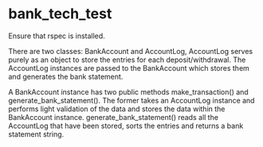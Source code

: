 # bank_tech_test

Ensure that rspec is installed.

There are two classes: BankAccount and AccountLog, AccountLog serves purely as an object to store the entries for each deposit/withdrawal. The AccountLog instances are passed to the BankAccount which stores them and generates the bank statement.

A BankAccount instance has two public methods make_transaction() and generate_bank_statement(). The former takes an AccountLog instance and performs light validation of the data and stores the data within the BankAccount instance. generate_bank_statement() reads all the AccountLog that have been stored, sorts the entries and returns a bank statement string.

